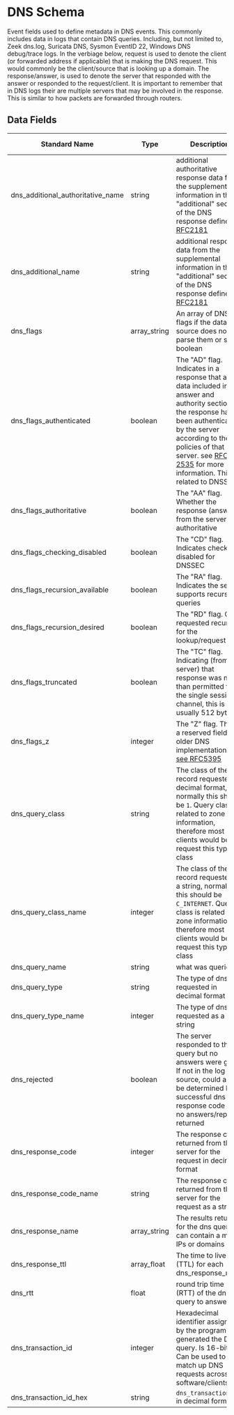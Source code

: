 # DNS Schema
Event fields used to define metadata in DNS events. This commonly includes data in logs that contain DNS queries.
Including, but not limited to, Zeek dns.log, Suricata DNS, Sysmon EventID 22, Windows DNS debug/trace logs.
In the verbiage below, request is used to denote the client (or forwarded address if applicable) that is making the DNS request. This would commonly be the client/source that is looking up a domain.
The response/answer, is used to denote the server that responded with the answer or responded to the request/client.
It is important to remember that in DNS logs their are multiple servers that may be involved in the response. This is similar to how packets are forwarded through routers.

## Data Fields
|Standard Name|Type|Description|Sample Value|
|---|---|---|---|
| dns_additional_authoritative_name | string       | additional authoritative response data from the supplemental information in the "additional" section of the DNS response defined in [RFC2181](https://tools.ietf.org/html/rfc2181#section-5.4.1)                                                                                                                   | `google.com`   |
| dns_additional_name               | string       | additional response data from the supplemental information in the "additional" section of the DNS response defined in [RFC2181](https://tools.ietf.org/html/rfc2181#section-5.4.1)                                                                                                                                 | `10.10.10.1`   |
| dns_flags                         | array_string | An array of DNS flags if the data source does not parse them or set as boolean                                                                                                                                                                                                                                     | `[ "1", "0" ]` |
| dns_flags_authenticated           | boolean      | The "AD" flag. Indicates in a response that all data included in the answer and authority sections of the response have been authenticated by the server according to the policies of that server. see [RFC 2535](https://tools.ietf.org/html/rfc3655#section-6.1) for more information. This is related to DNSSEC | `false`        |
| dns_flags_authoritative           | boolean      | The "AA" flag. Whether the response (answer) from the server was authoritative                                                                                                                                                                                                                                     | `true`         |
| dns_flags_checking_disabled       | boolean      | The "CD" flag. Indicates checking disabled for DNSSEC                                                                                                                                                                                                                                                              | `true`         |
| dns_flags_recursion_available     | boolean      | The "RA" flag. Indicates the server supports recursive queries                                                                                                                                                                                                                                                     | `false`        |
| dns_flags_recursion_desired       | boolean      | The "RD" flag. Client requested recursion for the lookup/request                                                                                                                                                                                                                                                   | `true`         |
| dns_flags_truncated               | boolean      | The "TC" flag. Indicating (from the server) that response was more than permitted for the single sessions channel, this is usually 512 bytes.                                                                                                                                                                      | `true`         |
| dns_flags_z                       | integer      | The "Z" flag. This is a reserved field for older DNS implementations [see RFC5395](https://tools.ietf.org/html/rfc5395)                                                                                                                                                                                            | `0`            |
| dns_query_class                   | string       | The class of the dns record requested in decimal format, normally this should be `1`. Query class is related to zone information, therefore most clients would be request this type of class                                                                                                                       | `1`            |
| dns_query_class_name              | integer      | The class of the dns record requested as a string, normally this should be `C_INTERNET`. Query class is related to zone information, therefore most clients would be request this type of class                                                                                                                    | `C_INTERNET`   |
| dns_query_name                    | string       | what was queried                                                                                                                                                                                                                                                                                                   | `google.com`   |
| dns_query_type                    | string       | The type of dns requested in decimal format                                                                                                                                                                                                                                                                        | `28`           |
| dns_query_type_name               | integer      | The type of dns requested as a string                                                                                                                                                                                                                                                                              | `AAAA`         |
| dns_rejected                      | boolean      | The server responded to the query but no answers were given. If not in the log source, could also be determined by a successful dns response code and no answers/replies returned                                                                                                                                  | `false`        |
| dns_response_code                 | integer      | The response code returned from the server for the request in decimal format                                                                                                                                                                                                                                       | `0`            |
| dns_response_code_name            | string       | The response code returned from the server for the request as a string                                                                                                                                                                                                                                             | `NOERROR`      |
| dns_response_name                 | array_string | The results returned for the dns query. can contain a mix of IPs or domains                                                                                                                                                                                                                                        | `8.8.8.8`      |
| dns_response_ttl                  | array_float  | The time to live (TTL) for each dns_response_name                                                                                                                                                                                                                                                                  | ``             |
| dns_rtt                           | float        | round trip time (RTT) of the dns query to answer                                                                                                                                                                                                                                                                   | `0.006946`     |
| dns_transaction_id                | integer      | Hexadecimal identifier assigned by the program that generated the DNS query. Is 16-bit. Can be used to match up DNS requests across software/clients                                                                                                                                                               | `4D11`         |
| dns_transaction_id_hex            | string       | `dns_transaction_id` in decimal format                                                                                                                                                                                                                                                                             | `19729`        |

